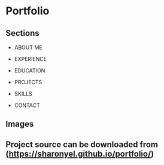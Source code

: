 # Portfolio

Sections
---

* ABOUT ME
 
* EXPERIENCE
 
* EDUCATION
 
* PROJECTS
 
* SKILLS
 
* CONTACT
 
 Images
 ---
 
 
 







 Project source can be downloaded from (https://sharonyel.github.io/portfolio/) 
 ---
